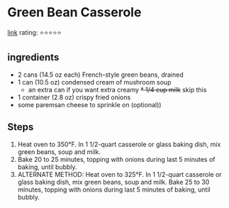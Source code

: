 # Green Bean Casserole
[link](https://www.bettycrocker.com/recipes/green-bean-casserole/f466928f-a799-4cdc-89ba-1e0bbedf878b)
rating: ⭐⭐⭐⭐⭐

## ingredients
* 2 cans (14.5 oz each) French-style green beans, drained
* 1 can (10.5 oz) condensed cream of mushroom soup
	* an extra can if you want extra creamy
~~* 1/4 cup milk~~ skip this
* 1 container (2.8 oz) crispy fried onions
* some paremsan cheese to sprinkle on (optional))

## Steps
1. Heat oven to 350°F. In 1 1/2-quart casserole or glass baking dish, mix green beans, soup and milk.
2. Bake 20 to 25 minutes, topping with onions during last 5 minutes of baking, until bubbly.
3. ALTERNATE METHOD: Heat oven to 325°F. In 1 1/2-quart casserole or glass baking dish, mix green beans, soup and milk. Bake 25 to 30 minutes, topping with onions during last 5 minutes of baking, until bubbly.

